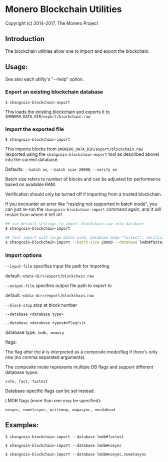 # Monero Blockchain Utilities

Copyright (c) 2014-2017, The Monero Project

## Introduction

The blockchain utilities allow one to import and export the blockchain.

## Usage:

See also each utility's "--help" option.

### Export an existing blockchain database

`$ shangcoin-blockchain-export`

This loads the existing blockchain and exports it to `$MONERO_DATA_DIR/export/blockchain.raw`

### Import the exported file

`$ shangcoin-blockchain-import`

This imports blocks from `$MONERO_DATA_DIR/export/blockchain.raw` (exported using the
`shangcoin-blockchain-export` tool as described above) into the current database.

Defaults: `--batch on`, `--batch size 20000`, `--verify on`

Batch size refers to number of blocks and can be adjusted for performance based on available RAM.

Verification should only be turned off if importing from a trusted blockchain.

If you encounter an error like "resizing not supported in batch mode", you can just re-run
the `shangcoin-blockchain-import` command again, and it will restart from where it left off.

```bash
## use default settings to import blockchain.raw into database
$ shangcoin-blockchain-import

## fast import with large batch size, database mode "fastest", verification off
$ shangcoin-blockchain-import --batch-size 20000 --database lmdb#fastest --verify off

```

### Import options

`--input-file`
specifies input file path for importing

default: `<data-dir>/export/blockchain.raw`

`--output-file`
specifies output file path to export to

default: `<data-dir>/export/blockchain.raw`

`--block-stop`
stop at block number

`--database <database type>`

`--database <database type>#<flag(s)>`

database type: `lmdb, memory`

flags:

The flag after the # is interpreted as a composite mode/flag if there's only
one (no comma separated arguments).

The composite mode represents multiple DB flags and support different database types:

`safe, fast, fastest`

Database-specific flags can be set instead.

LMDB flags (more than one may be specified):

`nosync, nometasync, writemap, mapasync, nordahead`

## Examples:

```
$ shangcoin-blockchain-import --database lmdb#fastest

$ shangcoin-blockchain-import --database lmdb#nosync

$ shangcoin-blockchain-import --database lmdb#nosync,nometasync
```
